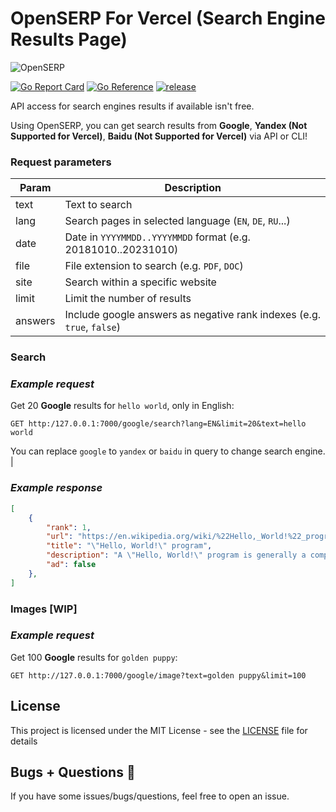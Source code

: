 # OpenSERP For Vercel (Search Engine Results Page)
![OpenSERP](/logo.png)

[![Go Report Card](https://goreportcard.com/badge/github.com/karust/openserp)](https://goreportcard.com/report/github.com/karust/openserp)
[![Go Reference](https://pkg.go.dev/badge/github.com/karust/openserp.svg)](https://pkg.go.dev/github.com/karust/openserp)
[![release](https://img.shields.io/github/release-pre/karust/openserp.svg)](https://github.com/karust/openserp/releases)
<!-- ![Docker Image Size (tag)](https://img.shields.io/docker/image-size/karust/openserp/latest) -->
API access for search engines results if available isn't free.

Using OpenSERP, you can get search results from **Google**, **Yandex (Not Supported for Vercel)**, **Baidu (Not Supported for Vercel)** via API or CLI!

### Request parameters
| Param | Description                                                  |
|-------|--------------------------------------------------------------|
| text  | Text to search                                               |
| lang  | Search pages in selected language (`EN`, `DE`, `RU`...)      |
| date  | Date in `YYYYMMDD..YYYYMMDD` format (e.g. 20181010..20231010) |
| file  | File extension to search  (e.g. `PDF`, `DOC`)                 |
| site  | Search within a specific website                                 |
| limit | Limit the number of results  
| answers | Include google answers as negative rank indexes (e.g. `true`, `false`)

### **Search**
### *Example request*
Get 20 **Google** results for `hello world`, only in English:
```
GET http:/127.0.0.1:7000/google/search?lang=EN&limit=20&text=hello world
```
You can replace `google` to `yandex` or `baidu` in query to change search engine.
                                |

### *Example response*
```JSON
[
    {
        "rank": 1,
        "url": "https://en.wikipedia.org/wiki/%22Hello,_World!%22_program",
        "title": "\"Hello, World!\" program",
        "description": "A \"Hello, World!\" program is generally a computer program that ignores any input, and outputs or displays a message similar to \"Hello, World!\".",
        "ad": false
    },
]
```
### **Images** **[WIP]**
### *Example request*
Get 100 **Google** results for `golden puppy`:
```
GET http://127.0.0.1:7000/google/image?text=golden puppy&limit=100
```

 ## License
This project is licensed under the MIT License - see the [LICENSE](LICENSE) file for details

## Bugs + Questions 👾
If you have some issues/bugs/questions, feel free to open an issue.
